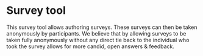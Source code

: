 # Survey tool

This survey tool allows authoring surveys. These surveys can then be taken anonymously by participants.
We believe that by allowing surveys to be taken fully anonymously without any direct tie back to the
individual who took the survey allows for more candid, open answers & feedback.
